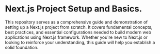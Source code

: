 # Next.js Project Setup and Basics.

This repository serves as a comprehensive guide and demonstration of setting up a Next.js project from scratch. It covers fundamental concepts, best practices, and essential configurations needed to build modern web applications using Next.js framework. Whether you're new to Next.js or looking to reinforce your understanding, this guide will help you establish a solid foundation.
